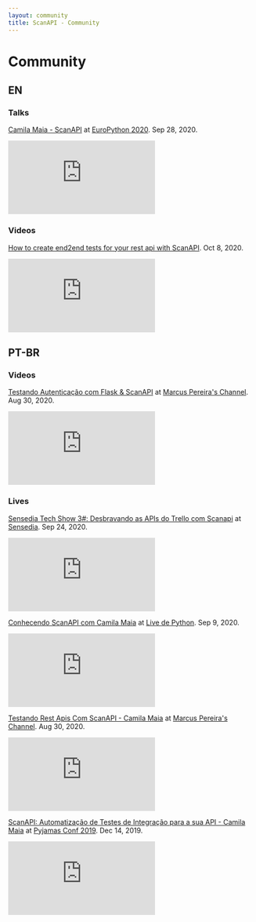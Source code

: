 ```yaml
---
layout: community
title: ScanAPI - Community
---
```


# Community

## EN

### Talks

[Camila Maia - ScanAPI](https://www.youtube.com/watch?v=cypeJ3t5Uts) at
[EuroPython 2020](http://www.europython.eu/). Sep 28, 2020.

<iframe src="https://www.youtube.com/embed/cypeJ3t5Uts" frameborder="0" allowfullscreen></iframe>

### Videos

[How to create end2end tests for your rest api with ScanAPI](https://www.youtube.com/watch?v=JIo4sA8LHco). Oct 8, 2020.

<iframe src="https://www.youtube.com/embed/JIo4sA8LHco" frameborder="0" allowfullscreen></iframe>

## PT-BR

### Videos

[Testando Autenticação com Flask & ScanAPI](https://www.youtube.com/watch?v=5kMERqPBUZM) at
[Marcus Pereira's Channel](https://www.youtube.com/channel/UCedHFDY78egBPEJXL2d8OiQ). Aug 30, 2020.

<iframe src="https://www.youtube.com/embed/5kMERqPBUZM" frameborder="0" allowfullscreen></iframe>

### Lives

[Sensedia Tech Show 3#: Desbravando as APIs do Trello com Scanapi](https://www.youtube.com/watch?v=cnBEVHWa_fM) at [Sensedia](https://www.youtube.com/channel/UC9YYs4_5rJt2L9-hnUOWhbw). Sep 24, 2020.

<iframe src="https://www.youtube.com/embed/cnBEVHWa_fM" frameborder="0" allowfullscreen></iframe>

[Conhecendo ScanAPI com Camila Maia](https://www.youtube.com/watch?v=hhZvE-CVmr8) at
[Live de Python](https://www.youtube.com/channel/UCAaKeg-BocRqphErdtIUFFw). Sep 9, 2020.

<iframe src="https://www.youtube.com/embed/hhZvE-CVmr8" frameborder="0" allowfullscreen></iframe>

[Testando Rest Apis Com ScanAPI - Camila Maia](https://www.youtube.com/watch?v=NOV1PtNK3sI) at
[Marcus Pereira's Channel](https://www.youtube.com/channel/UCedHFDY78egBPEJXL2d8OiQ). Aug 30, 2020.

<iframe src="https://www.youtube.com/embed/NOV1PtNK3sI" frameborder="0" allowfullscreen></iframe>

[ScanAPI: Automatização de Testes de Integração para a sua API - Camila Maia](https://www.youtube.com/watch?v=aZ2Ry5znaDs) at [Pyjamas Conf 2019](http://pyjamas.live/). Dec 14, 2019.

<iframe src="https://www.youtube.com/embed/aZ2Ry5znaDs" frameborder="0" allowfullscreen></iframe>
